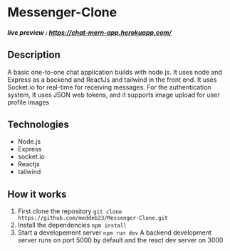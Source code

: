 # Messenger-Clone
##### live preview : https://chat-mern-app.herokuapp.com/

## Description
A basic one-to-one chat application builds with node js. It uses node and Express as a backend and ReactJs and tailwind in the front end. It uses Socket.io for real-time for receiving messages. For the authentication system, It uses JSON web tokens, and it supports image upload for user profile images

## Technologies
  - Node.js
  - Express
  - socket.io
  - Reactjs
  - tailwind
  
## How it works
1. First clone the repository
  ```git clone https://github.com/meddeb23/Messenger-Clone.git```
2. Install the dependencies  ```npm install```
3. Start a developement server ```npm run dev```
A backend development server runs on port 5000 by default and the react dev server on 3000
